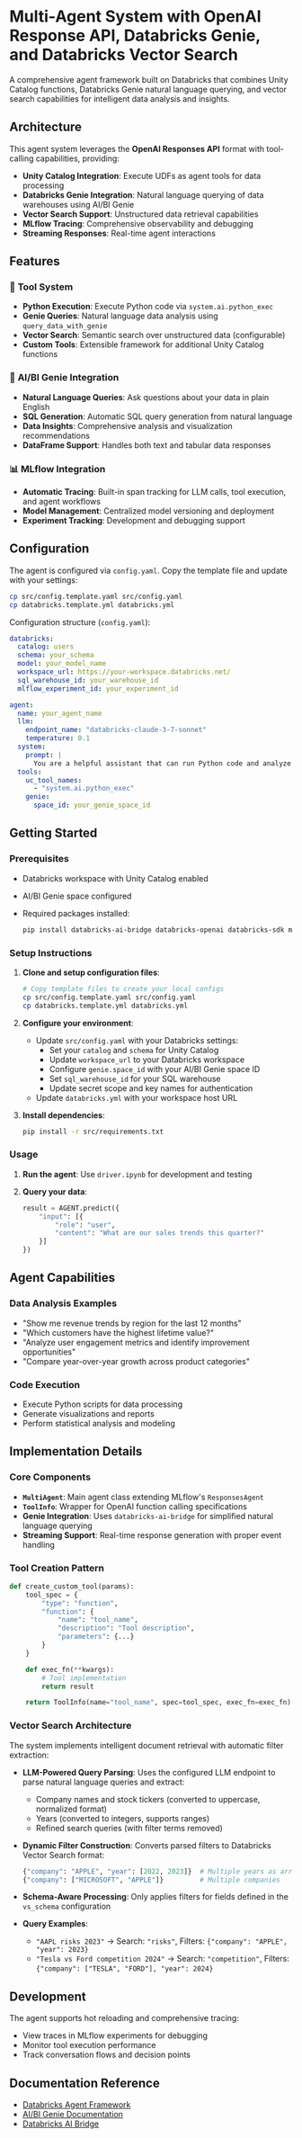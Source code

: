 # Multi-Agent System with OpenAI Response API, Databricks Genie, and Databricks Vector Search

A comprehensive agent framework built on Databricks that combines Unity Catalog functions, Databricks Genie natural language querying, and vector search capabilities for intelligent data analysis and insights.

## Architecture

This agent system leverages the **OpenAI Responses API** format with tool-calling capabilities, providing:

- **Unity Catalog Integration**: Execute UDFs as agent tools for data processing
- **Databricks Genie Integration**: Natural language querying of data warehouses using AI/BI Genie
- **Vector Search Support**: Unstructured data retrieval capabilities
- **MLflow Tracing**: Comprehensive observability and debugging
- **Streaming Responses**: Real-time agent interactions

## Features

### 🔧 **Tool System**

- **Python Execution**: Execute Python code via `system.ai.python_exec`
- **Genie Queries**: Natural language data analysis using `query_data_with_genie`
- **Vector Search**: Semantic search over unstructured data (configurable)
- **Custom Tools**: Extensible framework for additional Unity Catalog functions

### 🧠 **AI/BI Genie Integration**

- **Natural Language Queries**: Ask questions about your data in plain English
- **SQL Generation**: Automatic SQL query generation from natural language
- **Data Insights**: Comprehensive analysis and visualization recommendations
- **DataFrame Support**: Handles both text and tabular data responses

### 📊 **MLflow Integration**

- **Automatic Tracing**: Built-in span tracking for LLM calls, tool execution, and agent workflows
- **Model Management**: Centralized model versioning and deployment
- **Experiment Tracking**: Development and debugging support

## Configuration

The agent is configured via `config.yaml`. Copy the template file and update with your settings:

```bash
cp src/config.template.yaml src/config.yaml
cp databricks.template.yml databricks.yml
```

Configuration structure (`config.yaml`):

```yaml
databricks:
  catalog: users
  schema: your_schema
  model: your_model_name
  workspace_url: https://your-workspace.databricks.net/
  sql_warehouse_id: your_warehouse_id
  mlflow_experiment_id: your_experiment_id

agent:
  name: your_agent_name
  llm:
    endpoint_name: "databricks-claude-3-7-sonnet" 
    temperature: 0.1
  system:
    prompt: |
      You are a helpful assistant that can run Python code and analyze data.
  tools:
    uc_tool_names:
      - "system.ai.python_exec"
    genie:
      space_id: your_genie_space_id
```

## Getting Started

### Prerequisites

- Databricks workspace with Unity Catalog enabled
- AI/BI Genie space configured
- Required packages installed:

  ```bash
  pip install databricks-ai-bridge databricks-openai databricks-sdk mlflow
  ```

### Setup Instructions

1. **Clone and setup configuration files**:

   ```bash
   # Copy template files to create your local configs
   cp src/config.template.yaml src/config.yaml
   cp databricks.template.yml databricks.yml
   ```

2. **Configure your environment**:
   - Update `src/config.yaml` with your Databricks settings:
     - Set your `catalog` and `schema` for Unity Catalog
     - Update `workspace_url` to your Databricks workspace
     - Configure `genie.space_id` with your AI/BI Genie space ID
     - Set `sql_warehouse_id` for your SQL warehouse
     - Update secret scope and key names for authentication
   - Update `databricks.yml` with your workspace host URL

3. **Install dependencies**:

   ```bash
   pip install -r src/requirements.txt
   ```

### Usage

1. **Run the agent**: Use `driver.ipynb` for development and testing
2. **Query your data**:

   ```python
   result = AGENT.predict({
       "input": [{
           "role": "user", 
           "content": "What are our sales trends this quarter?"
       }]
   })
   ```

## Agent Capabilities

### Data Analysis Examples

- "Show me revenue trends by region for the last 12 months"
- "Which customers have the highest lifetime value?"
- "Analyze user engagement metrics and identify improvement opportunities"
- "Compare year-over-year growth across product categories"

### Code Execution

- Execute Python scripts for data processing
- Generate visualizations and reports
- Perform statistical analysis and modeling

## Implementation Details

### Core Components

- **`MultiAgent`**: Main agent class extending MLflow's `ResponsesAgent`
- **`ToolInfo`**: Wrapper for OpenAI function calling specifications
- **Genie Integration**: Uses `databricks-ai-bridge` for simplified natural language querying
- **Streaming Support**: Real-time response generation with proper event handling

### Tool Creation Pattern

```python
def create_custom_tool(params):
    tool_spec = {
        "type": "function",
        "function": {
            "name": "tool_name",
            "description": "Tool description",
            "parameters": {...}
        }
    }

    def exec_fn(**kwargs):
        # Tool implementation
        return result

    return ToolInfo(name="tool_name", spec=tool_spec, exec_fn=exec_fn)
```

### Vector Search Architecture

The system implements intelligent document retrieval with automatic filter extraction:

- **LLM-Powered Query Parsing**: Uses the configured LLM endpoint to parse natural language queries and extract:
  - Company names and stock tickers (converted to uppercase, normalized format)
  - Years (converted to integers, supports ranges)
  - Refined search queries (with filter terms removed)

- **Dynamic Filter Construction**: Converts parsed filters to Databricks Vector Search format:

  ```python
  {"company": "APPLE", "year": [2022, 2023]}  # Multiple years as array
  {"company": ["MICROSOFT", "APPLE"]}         # Multiple companies
  ```

- **Schema-Aware Processing**: Only applies filters for fields defined in the `vs_schema` configuration

- **Query Examples**:
  - `"AAPL risks 2023"` → Search: `"risks"`, Filters: `{"company": "APPLE", "year": 2023}`
  - `"Tesla vs Ford competition 2024"` → Search: `"competition"`, Filters: `{"company": ["TESLA", "FORD"], "year": 2024}`

## Development

The agent supports hot reloading and comprehensive tracing:

- View traces in MLflow experiments for debugging
- Monitor tool execution performance
- Track conversation flows and decision points

## Documentation Reference

- [Databricks Agent Framework](https://docs.databricks.com/aws/en/notebooks/source/generative-ai/responses-agent-fmapi.html)
- [AI/BI Genie Documentation](https://docs.databricks.com/aws/en/genie/conversation-api)
- [Databricks AI Bridge](https://api-docs.databricks.com/python/databricks-ai-bridge/latest/)
